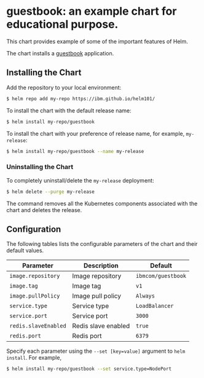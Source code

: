 # guestbook: an example chart for educational purpose.

This chart provides example of some of the important features of Helm.

The chart installs a [guestbook](https://github.com/IBM/guestbook/tree/master/v1) application.

## Installing the Chart

Add the repository to your local environment:
```bash
$ helm repo add my-repo https://ibm.github.io/helm101/
```

To install the chart with the default release name:

```bash
$ helm install my-repo/guestbook
```

To install the chart with your preference of release name, for example, `my-release`:

```bash
$ helm install my-repo/guestbook --name my-release
```

### Uninstalling the Chart

To completely uninstall/delete the `my-release` deployment:

```bash
$ helm delete --purge my-release
```

The command removes all the Kubernetes components associated with the chart and deletes the release.

## Configuration

The following tables lists the configurable parameters of the chart and their default values.

| Parameter                  | Description                                     | Default                                                    |
| -----------------------    | ---------------------------------------------   | ---------------------------------------------------------- |
| `image.repository`         | Image repository                                | `ibmcom/guestbook`                                         |
| `image.tag`                | Image tag                                       | `v1`                                                       |
| `image.pullPolicy`         | Image pull policy                               | `Always`                                                   |
| `service.type`             | Service type                                    | `LoadBalancer`                                             |
| `service.port`             | Service port                                    | `3000`                                                     |
| `redis.slaveEnabled`       | Redis slave enabled                             | `true`                                                     |
| `redis.port`               | Redis port                                      | `6379`                                                     |

Specify each parameter using the `--set [key=value]` argument to `helm install`. For example,

```bash
$ helm install my-repo/guestbook --set service.type=NodePort
```
